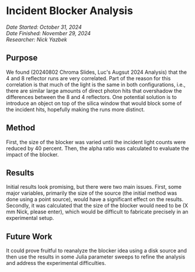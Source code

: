 # Incident Blocker Analysis  
*Date Started: October 31, 2024*  
*Date Finished: November 29, 2024*  
*Researcher: Nick Yazbek*

## Purpose  
We found (20240802 Chroma Slides, Luc's Augsut 2024 Analysis) that the 4 and 8 reflector runs are very correlated. Part of the reason for this correlation is that much of the light is the same in both configurations, i.e., there are similar large amounts of direct photon hits that overshadow the differences between the 8 and 4 reflectors. One potential solution is to introduce an object on top of the silica window that would block some of the incident hits, hopefully making the runs more distinct.

## Method  
First, the size of the blocker was varied until the incident light counts were reduced by 40 percent. Then, the alpha ratio was calculated to evaluate the impact of the blocker.

## Results  
Initial results look promising, but there were two main issues. First, some major variables, primarily the size of the source (the initial method was done using a point source), would have a significant effect on the results. Secondly, it was calculated that the size of the blocker would need to be (X mm Nick, please enter), which would be difficult to fabricate precisely in an experimental setup.

## Future Work  
It could prove fruitful to reanalyze the blocker idea using a disk source and then use the results in some Julia parameter sweeps to refine the analysis and address the experimental difficulties.
